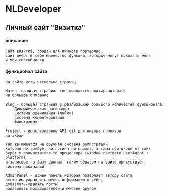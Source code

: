 # NLDeveloper
## Личный сайт "Визитка"
#### описание:
    Сайт визитка, создан для личного портфолио.
    сайт имеет в себе множество функций, которые могут показать меня
    и мои способности.

#### функционал сайта
    На сайте есть несколько страниц
    
    Main - главная страница где выводится аватар автора и
    не большое описание
    
    Blog - большая страница с реализацией большого количества функционала:
        Динамиечесская пагинация
        Система оценивания (лайки)
        Система коментирования
        Фильтрация
    
    Project - использование API git для вывода проектов
    на экран

    Так же имеется не обычная система регистрации
    которая не требует ни логина ни пароля, а сама при входе на сайт
    берёт у пользователя id процессора (window.navigate.userAgent + platform)
    и записвает в базу данных, таким образом на сайте присуствует
    система наказаний

    AdminPanel - админ панель которая позволяет автору сайта
    легко им управлять меняя информацию о себе, 
    добавлять/удалять посты
    наказывать пользователей и многое другое
